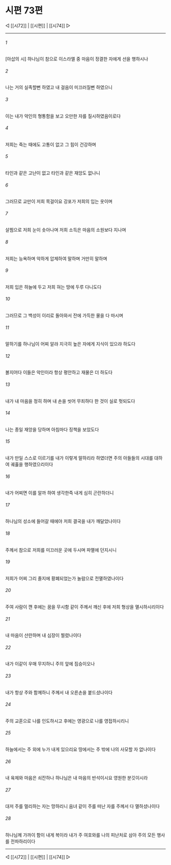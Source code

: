﻿# 시편 73편

◁ [[시72]] | [[시편]] | [[시74]] ▷
***

###### 1
[아삽의 시] 하나님이 참으로 이스라엘 중 마음이 정결한 자에게 선을 행하시나

###### 2
나는 거의 실족할뻔 하였고 내 걸음이 미끄러질뻔 하였으니

###### 3
이는 내가 악인의 형통함을 보고 오만한 자를 질시하였음이로다

###### 4
저희는 죽는 때에도 고통이 없고 그 힘이 건강하며

###### 5
타인과 같은 고난이 없고 타인과 같은 재앙도 없나니

###### 6
그러므로 교만이 저희 목걸이요 강포가 저희의 입는 옷이며

###### 7
살찜으로 저희 눈이 솟아나며 저희 소득은 마음의 소원보다 지나며

###### 8
저희는 능욕하며 악하게 압제하여 말하며 거만히 말하며

###### 9
저희 입은 하늘에 두고 저희 혀는 땅에 두루 다니도다

###### 10
그러므로 그 백성이 이리로 돌아와서 잔에 가득한 물을 다 마시며

###### 11
말하기를 하나님이 어찌 알랴 지극히 높은 자에게 지식이 있으랴 하도다

###### 12
볼지어다 이들은 악인이라 항상 평안하고 재물은 더 하도다

###### 13
내가 내 마음을 정히 하며 내 손을 씻어 무죄하다 한 것이 실로 헛되도다

###### 14
나는 종일 재앙을 당하며 아침마다 징책을 보았도다

###### 15
내가 만일 스스로 이르기를 내가 이렇게 말하리라 하였더면 주의 아들들의 시대를 대하여 궤휼을 행하였으리이다

###### 16
내가 어찌면 이를 알까 하여 생각한즉 내게 심히 곤란하더니

###### 17
하나님의 성소에 들어갈 때에야 저희 결국을 내가 깨달았나이다

###### 18
주께서 참으로 저희를 미끄러운 곳에 두시며 파멸에 던지시니

###### 19
저희가 어찌 그리 졸지에 황폐되었는가 놀람으로 전멸하였나이다

###### 20
주여 사람이 깬 후에는 꿈을 무시함 같이 주께서 깨신 후에 저희 형상을 멸시하시리이다

###### 21
내 마음이 산란하며 내 심장이 찔렸나이다

###### 22
내가 이같이 우매 무지하니 주의 앞에 짐승이오나

###### 23
내가 항상 주와 함께하니 주께서 내 오른손을 붙드셨나이다

###### 24
주의 교훈으로 나를 인도하시고 후에는 영광으로 나를 영접하시리니

###### 25
하늘에서는 주 외에 누가 내게 있으리요 땅에서는 주 밖에 나의 사모할 자 없나이다

###### 26
내 육체와 마음은 쇠잔하나 하나님은 내 마음의 반석이시요 영원한 분깃이시라

###### 27
대저 주를 멀리하는 자는 망하리니 음녀 같이 주를 떠난 자를 주께서 다 멸하셨나이다

###### 28
하나님께 가까이 함이 내게 복이라 내가 주 여호와를 나의 피난처로 삼아 주의 모든 행사를 전파하리이다


***
◁ [[시72]] | [[시편]] | [[시74]] ▷